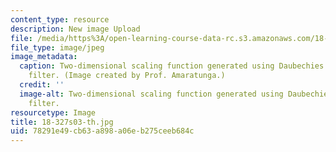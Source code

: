 ```yaml
---
content_type: resource
description: New image Upload
file: /media/https%3A/open-learning-course-data-rc.s3.amazonaws.com/18-327-wavelets-filter-banks-and-applications-spring-2003/78291e49cb63a898a06eb275ceeb684c_18-327s03-th.jpg
file_type: image/jpeg
image_metadata:
  caption: Two-dimensional scaling function generated using Daubechies' 4-tap wavelet
    filter. (Image created by Prof. Amaratunga.)
  credit: ''
  image-alt: Two-dimensional scaling function generated using Daubechies' 4-tap wavelet
    filter.
resourcetype: Image
title: 18-327s03-th.jpg
uid: 78291e49-cb63-a898-a06e-b275ceeb684c
---
```


